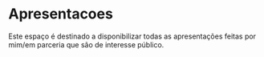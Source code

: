 # Apresentacoes
Este espaço é destinado a disponibilizar todas as apresentações feitas por mim/em parceria que são de interesse público. 
